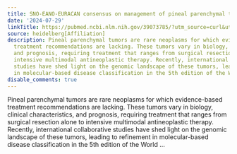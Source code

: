 ```yaml
---
title: SNO-EANO-EURACAN consensus on management of pineal parenchymal tumors
date: '2024-07-29'
linkTitle: https://pubmed.ncbi.nlm.nih.gov/39073785/?utm_source=curl&utm_medium=rss&utm_campaign=pubmed-2&utm_content=1FakS-2QOkCT8HsMOQP1bCRQ4YzyumYOmxmF0moLsQ3dFB1E9V&fc=20220326224207&ff=20240729181610&v=2.18.0.post9+e462414
source: heidelberg[Affiliation]
description: Pineal parenchymal tumors are rare neoplasms for which evidence-based
  treatment recommendations are lacking. These tumors vary in biology, clinical characteristics,
  and prognosis, requiring treatment that ranges from surgical resection alone to
  intensive multimodal antineoplastic therapy. Recently, international collaborative
  studies have shed light on the genomic landscape of these tumors, leading to refinement
  in molecular-based disease classification in the 5th edition of the World ...
disable_comments: true
---
```

Pineal parenchymal tumors are rare neoplasms for which evidence-based treatment recommendations are lacking. These tumors vary in biology, clinical characteristics, and prognosis, requiring treatment that ranges from surgical resection alone to intensive multimodal antineoplastic therapy. Recently, international collaborative studies have shed light on the genomic landscape of these tumors, leading to refinement in molecular-based disease classification in the 5th edition of the World ...